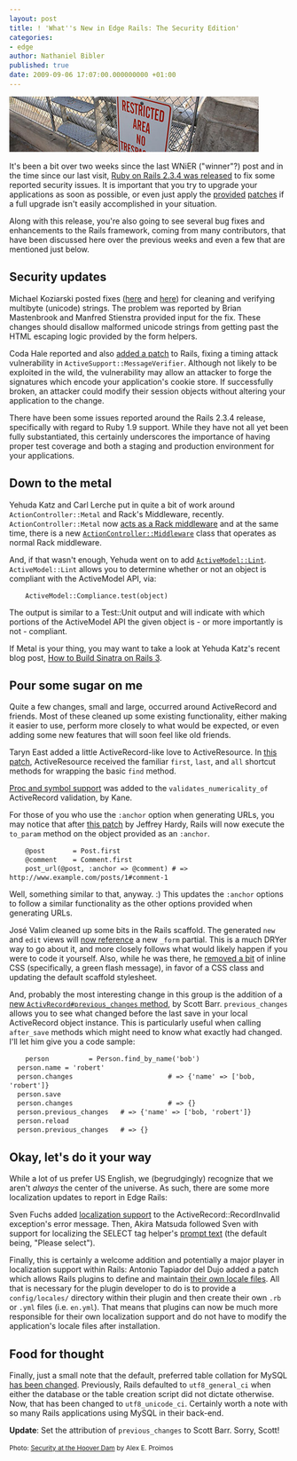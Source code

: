```yaml
---
layout: post
title: ! 'What''s New in Edge Rails: The Security Edition'
categories:
- edge
author: Nathaniel Bibler
published: true
date: 2009-09-06 17:07:00.000000000 +01:00
---
```

<img src="/assets/2009/9/6/restricted.jpg" height="100" width="450" alt=""/>

It's been a bit over two weeks since the last WNiER ("winner"?) post and in the time since our last visit, [Ruby on Rails 2.3.4 was released](http://weblog.rubyonrails.org/2009/9/4/ruby-on-rails-2-3-4) to fix some reported security issues.  It is important that you try to upgrade your applications as soon as possible, or even just apply the [provided](http://weblog.rubyonrails.org/2009/9/4/timing-weakness-in-ruby-on-rails) [patches](http://weblog.rubyonrails.org/2009/9/4/xss-vulnerability-in-ruby-on-rails) if a full upgrade isn't easily accomplished in your situation.

Along with this release, you're also going to see several bug fixes and enhancements to the Rails  framework, coming from many contributors, that have been discussed here over the previous weeks and  even a few that are mentioned just below.


## Security updates

Michael Koziarski posted fixes ([here](http://github.com/rails/rails/commit/b16e0c922344da256ab977fd5e7a7f69e0be90fc) and [here](http://github.com/rails/rails/commit/9a73630d935e360f3dc896e50dd673afb97cf3b5)) for cleaning and verifying multibyte (unicode) strings.  The problem was reported by Brian Mastenbrook and Manfred Stienstra provided input for the fix.  These changes should disallow malformed unicode strings from getting past the HTML escaping logic provided by the form helpers.

Coda Hale reported and also [added a patch](http://github.com/rails/rails/commit/5e6dab8b34152bc48c89032d20e5bda1511e28fb) to Rails, fixing a timing attack vulnerability in `ActiveSupport::MessageVerifier`.  Although not likely to be exploited in the wild, the vulnerability may allow an attacker to forge the signatures which encode your application's cookie store.  If successfully broken, an attacker could modify their session objects without altering your application to the change.

There have been some issues reported around the Rails 2.3.4 release, specifically with regard to Ruby 1.9 support.  While they have not all yet been fully substantiated, this certainly underscores the importance of having proper test coverage and both a staging and production environment for your applications.

## Down to the metal

Yehuda Katz and Carl Lerche put in quite a bit of work around `ActionController::Metal` and Rack's Middleware, recently.  `ActionController::Metal` now [acts as a Rack middleware](http://github.com/rails/rails/commit/c7ba911a43e513bd1adbee93f16d2b8efea7cc88) and at the same time, there is a new [`ActionController::Middleware`](http://github.com/rails/rails/commit/9408fcd2e858ae48dd30d9e8d1bb1dcbbfffb840) class that operates as normal Rack middleware.

And, if that wasn't enough, Yehuda went on to add [`ActiveModel::Lint`](http://github.com/rails/rails/commit/dbf20c2dbb5d1f2640517c468aa7c269d93414b9).  `ActiveModel::Lint` allows you to determine whether or not an object is compliant with the ActiveModel API, via:

		ActiveModel::Compliance.test(object)

The output is similar to a Test::Unit output and will indicate with which portions of the ActiveModel API the given object is - or more importantly is not - compliant.

If Metal is your thing, you may want to take a look at Yehuda Katz's recent blog post, [How to Build Sinatra on Rails 3](http://yehudakatz.com/2009/08/26/how-to-build-sinatra-on-rails-3/).

## Pour some sugar on me

Quite a few changes, small and large, occurred around ActiveRecord and friends.  Most of these cleaned up some existing functionality, either making it easier to use, perform more closely to what would be expected, or even adding some new features that will soon feel like old friends. 

Taryn East added a little ActiveRecord-like love to ActiveResource.  In [this patch](http://github.com/rails/rails/commit/ce61a6bd551a96205892a125c8835c4bc69c4fad), ActiveResource received the familiar `first`, `last`, and `all` shortcut methods for wrapping the basic `find` method.

[Proc and symbol support](http://github.com/rails/rails/commit/cf9f361699d72b5b34a655f8940c024cba0f0e09) was added to the `validates_numericality_of` ActiveRecord validation, by Kane.

For those of you who use the `:anchor` option when generating URLs, you may notice that after [this patch](http://github.com/rails/rails/commit/05b529ca57f75ce64540b9d34597e0c3bfe1fca7) by Jeffrey Hardy, Rails will now execute the `to_param` method on the object provided as an `:anchor`.

		@post 		= Post.first
		@comment 	= Comment.first
		post_url(@post, :anchor => @comment) # => http://www.example.com/posts/1#comment-1

Well, something similar to that, anyway.  :)  This updates the `:anchor` options to follow a similar functionality as the other options provided when generating URLs.

José Valim cleaned up some bits in the Rails scaffold.  The generated `new` and `edit` views will [now reference](http://github.com/rails/rails/commit/5d645c271b350c2a3ed7fd835e539322cda61d8c) a new `_form` partial.  This is a much DRYer way to go about it, and more closely follows what would likely happen if you were to code it yourself.  Also, while he was there, he [removed a bit](http://github.com/rails/rails/commit/5096ba961c49e5b419c3400acd7c87373a36d6d4) of inline CSS (specifically, a green flash message), in favor of a CSS class and updating the default scaffold stylesheet.

And, probably the most interesting change in this group is the addition of a [new `ActivRecord#previous_changes` method](http://github.com/rails/rails/commit/80989437dc1502f9194b0600941b6d70a3efa3b2), by Scott Barr.  `previous_changes` allows you to see what changed before the last save in your local ActiveRecord object instance.  This is particularly useful when calling `after_save` methods which might need to know what exactly had changed.  I'll let him give you a code sample:

		person 			= Person.find_by_name('bob')
	  person.name = 'robert'
	  person.changes 						# => {'name' => ['bob, 'robert']}
	  person.save
	  person.changes 						# => {}
	  person.previous_changes 	# => {'name' => ['bob, 'robert']}
	  person.reload
	  person.previous_changes 	# => {}
	  

## Okay, let's do it your way

While a lot of us prefer US English, we (begrudgingly) recognize that we aren't _always_ the center of the universe.  As such, there are some more localization updates to report in Edge Rails:

Sven Fuchs added [localization support](http://github.com/rails/rails/commit/d672a14ee766e86c606db566dd073a3d2332cc60) to the ActiveRecord::RecordInvalid exception's error message.  Then, Akira Matsuda followed Sven with support for localizing the SELECT tag helper's [prompt text](http://github.com/rails/rails/commit/cc9af20da7af98464ece18d4abc6a22ef3f00b5d) (the default being, "Please select").

Finally, this is certainly a welcome addition and potentially a major player in localization support within Rails:  Antonio Tapiador del Dujo added a patch which allows Rails plugins to define and maintain [their own locale files](http://github.com/rails/rails/commit/cf4846c6ae991143afaef987a63c3ad9a3a2546b).  All that is necessary for the plugin developer to do is to provide a `config/locales/` directory within their plugin and then create their own `.rb` or `.yml` files (i.e. `en.yml`).  That means that plugins can now be much more responsible for their own localization support and do not have to modify the application's locale files after installation.


## Food for thought

Finally, just a small note that the default, preferred table collation for MySQL [has been changed](http://github.com/rails/rails/commit/f6ca7e4e75408bc42f515fc7206d6c6ff0dce7c6).  Previously, Rails defaulted to `utf8_general_ci` when either the database or the table creation script did not dictate otherwise.  Now, that has been changed to `utf8_unicode_ci`.  Certainly worth a note with so many Rails applications using MySQL in their back-end.

**Update**: Set the attribution of `previous_changes` to Scott Barr.  Sorry, Scott!

<small>Photo: <a href="http://www.flickr.com/photos/proimos/3652878454/">Security at the Hoover Dam</a> by Alex E. Proimos</small>